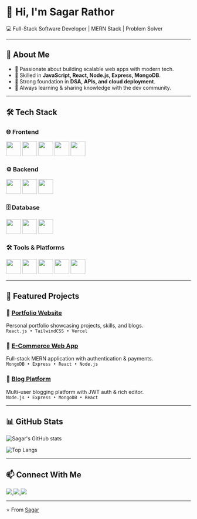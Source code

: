 # 👋 Hi, I'm Sagar Rathor

💻 Full-Stack Software Developer | MERN Stack | Problem Solver  

---

## 🚀 About Me  
- 🔹 Passionate about building scalable web apps with modern tech.  
- 🔹 Skilled in **JavaScript, React, Node.js, Express, MongoDB**.  
- 🔹 Strong foundation in **DSA, APIs, and cloud deployment**.  
- 🔹 Always learning & sharing knowledge with the dev community.  

---

## 🛠️ Tech Stack  

### 🌐 Frontend  
<p>
  <img src="https://cdn.jsdelivr.net/gh/devicons/devicon/icons/html5/html5-original.svg" width="40" height="40"/> 
  <img src="https://cdn.jsdelivr.net/gh/devicons/devicon/icons/css3/css3-original.svg" width="40" height="40"/> 
  <img src="https://cdn.jsdelivr.net/gh/devicons/devicon/icons/javascript/javascript-original.svg" width="40" height="40"/> 
  <img src="https://cdn.jsdelivr.net/gh/devicons/devicon/icons/react/react-original.svg" width="40" height="40"/> 
  <img src="https://cdn.jsdelivr.net/gh/devicons/devicon/icons/nextjs/nextjs-original.svg" width="40" height="40"/>
</p>

### ⚙️ Backend  
<p>
  <img src="https://cdn.jsdelivr.net/gh/devicons/devicon/icons/nodejs/nodejs-original.svg" width="40" height="40"/>
  <img src="https://cdn.jsdelivr.net/gh/devicons/devicon/icons/express/express-original.svg" width="40" height="40"/>
  <img src="https://cdn.jsdelivr.net/gh/devicons/devicon/icons/graphql/graphql-plain.svg" width="40" height="40"/>
</p>

### 🗄️ Database  
<p>
  <img src="https://cdn.jsdelivr.net/gh/devicons/devicon/icons/mongodb/mongodb-original.svg" width="40" height="40"/>
  <img src="https://cdn.jsdelivr.net/gh/devicons/devicon/icons/mysql/mysql-original.svg" width="40" height="40"/>
  <img src="https://cdn.jsdelivr.net/gh/devicons/devicon/icons/postgresql/postgresql-original.svg" width="40" height="40"/>
</p>

### 🛠️ Tools & Platforms  
<p>
  <img src="https://cdn.jsdelivr.net/gh/devicons/devicon/icons/git/git-original.svg" width="40" height="40"/>
  <img src="https://cdn.jsdelivr.net/gh/devicons/devicon/icons/github/github-original.svg" width="40" height="40"/>
  <img src="https://cdn.jsdelivr.net/gh/devicons/devicon/icons/docker/docker-original.svg" width="40" height="40"/>
  <img src="https://cdn.jsdelivr.net/gh/devicons/devicon/icons/amazonwebservices/amazonwebservices-original.svg" width="40" height="40"/>
  <img src="https://cdn.jsdelivr.net/gh/devicons/devicon/icons/vscode/vscode-original.svg" width="40" height="40"/>
</p>

---

## 📂 Featured Projects  

### 🔹 [Portfolio Website](https://your-portfolio-link.com)  
Personal portfolio showcasing projects, skills, and blogs.  
`React.js • TailwindCSS • Vercel`  

### 🔹 [E-Commerce Web App](https://github.com/username/ecommerce-app)  
Full-stack MERN application with authentication & payments.  
`MongoDB • Express • React • Node.js`  

### 🔹 [Blog Platform](https://github.com/username/blog-platform)  
Multi-user blogging platform with JWT auth & rich editor.  
`Node.js • Express • MongoDB • React`  

---

## 📊 GitHub Stats  

![Sagar's GitHub stats](https://github-readme-stats.vercel.app/api?username=your-username&show_icons=true&theme=tokyonight)  

![Top Langs](https://github-readme-stats.vercel.app/api/top-langs/?username=your-username&layout=compact&theme=tokyonight)  

---

## 📫 Connect With Me  

<p>
  <a href="https://linkedin.com/in/yourprofile">
    <img src="https://img.shields.io/badge/LinkedIn-0077B5?style=for-the-badge&logo=linkedin&logoColor=white"/>
  </a>
  <a href="https://twitter.com/yourhandle">
    <img src="https://img.shields.io/badge/Twitter-1DA1F2?style=for-the-badge&logo=twitter&logoColor=white"/>
  </a>
  <a href="mailto:your.email@example.com">
    <img src="https://img.shields.io/badge/Email-D14836?style=for-the-badge&logo=gmail&logoColor=white"/>
  </a>
</p>

---
⭐️ From [Sagar](https://github.com/your-username)

